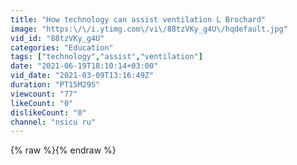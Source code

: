 ```yaml
---
title: "How technology can assist ventilation L Brochard"
image: "https:\/\/i.ytimg.com\/vi\/88tzVKy_g4U\/hqdefault.jpg"
vid_id: "88tzVKy_g4U"
categories: "Education"
tags: ["technology","assist","ventilation"]
date: "2021-06-19T18:10:14+03:00"
vid_date: "2021-03-09T13:16:49Z"
duration: "PT15M29S"
viewcount: "77"
likeCount: "0"
dislikeCount: "0"
channel: "nsicu ru"
---
```

{% raw %}{% endraw %}
